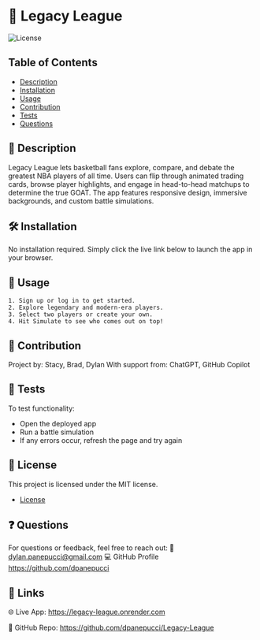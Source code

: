 
# 🏀 Legacy League

![License](https://img.shields.io/badge/license-MIT-blue.svg)

## Table of Contents
- [Description](#description)
- [Installation](#installation)
- [Usage](#usage)
- [Contribution](#contribution)
- [Tests](#tests)
- [Questions](#questions)

## 📖 Description
Legacy League lets basketball fans explore, compare, and debate the greatest NBA players of all time. Users can flip through animated trading cards, browse player highlights, and engage in head-to-head matchups to determine the true GOAT. The app features responsive design, immersive backgrounds, and custom battle simulations.

## 🛠️ Installation
No installation required. Simply click the live link below to launch the app in your browser.

## 🚀 Usage
    1. Sign up or log in to get started.
    2. Explore legendary and modern-era players.
    3. Select two players or create your own.
    4. Hit Simulate to see who comes out on top!

## 🤝 Contribution
Project by: Stacy, Brad, Dylan
With support from: ChatGPT, GitHub Copilot

## 🧪 Tests
To test functionality:
- Open the deployed app
- Run a battle simulation
- If any errors occur, refresh the page and try again

## 📜 License
This project is licensed under the MIT license. 
* [License](https://opensource.org/licenses/MIT)

## ❓ Questions
For questions or feedback, feel free to reach out:
📧 dylan.panepucci@gmail.com
💻 GitHub Profile https://github.com/dpanepucci

## 🔗 Links
🌐 Live App: https://legacy-league.onrender.com

💾 GitHub Repo: https://github.com/dpanepucci/Legacy-League